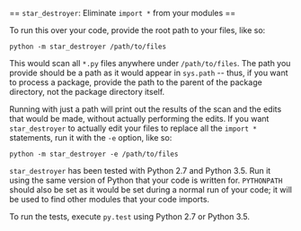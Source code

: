 == `star_destroyer`: Eliminate `import *` from your modules ==

To run this over your code, provide the root path to your files, like so:

    python -m star_destroyer /path/to/files

This would scan all `*.py` files anywhere under `/path/to/files`.  The path
you provide should be a path as it would appear in `sys.path` -- thus, if you
want to process a package, provide the path to the parent of the package
directory, not the package directory itself.

Running with just a path will print out the results of the scan and the edits
that would be made, without actually performing the edits.  If you want
`star_destroyer` to actually edit your files to replace all the `import *`
statements, run it with the `-e` option, like so:

    python -m star_destroyer -e /path/to/files

`star_destroyer` has been tested with Python 2.7 and Python 3.5.  Run it using
the same version of Python that your code is written for.  `PYTHONPATH` should
also be set as it would be set during a normal run of your code; it will be
used to find other modules that your code imports.

To run the tests, execute `py.test` using Python 2.7 or Python 3.5.
